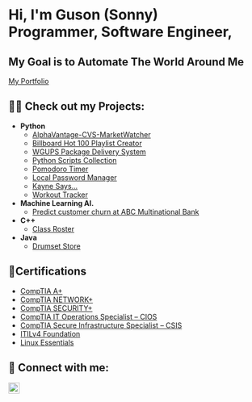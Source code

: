 <h1>Hi, I'm Guson (Sonny) <br/><a>Programmer, Software Engineer</a>, </h1><h2>My Goal is to Automate The World Around Me</h2>

[My Portfolio](https://sonnyportfolio-461e6a9ab698.herokuapp.com/)

<h2>👨‍💻 Check out my Projects:</h2>

- <b>Python</b>
  -  [AlphaVantage-CVS-MarketWatcher ](https://github.com/SonnyGU/AlphaVantage-CVS-MarketWatcher)
  -  [Billboard Hot 100 Playlist Creator](https://github.com/SonnyGU/SpotifyPlaylistByDate.git)
  - [WGUPS Package Delivery System](https://github.com/SonnyGU/NearestNeighborAlgo)
  - [Python Scripts Collection](https://github.com/SonnyGU/PythonScipts)
  - [Pomodoro Timer](https://github.com/SonnyGU/studytimer)
  - [Local Password Manager](https://github.com/SonnyGU/G_Lock)
  - [Kayne Says...](https://github.com/SonnyGU/Kayne.West)
  - [Workout Tracker](https://github.com/SonnyGU/WorkoutTracker)
- <b>Machine Learning AI.</b>
  - [Predict customer churn at ABC Multinational Bank](https://colab.research.google.com/drive/1Vx90sdC41tB-qXFVG_svyK_OD5E8dfdJ)
- <b>C++</b>
  - [Class Roster](https://github.com/SonnyGU/ClassRoster)
- <b>Java</b>
  - [Drumset Store](https://github.com/SonnyGU/Java-Framework)

<h2>📑Certifications</h2>
  
  - [CompTIA A+](https://drive.google.com/file/d/1g0fcDrD5eBTd0wsRjC-Fexy7Z4r1O1pH/view?usp=sharing)
  - [CompTIA NETWORK+](https://drive.google.com/file/d/1E0_zzWZUQVu0SzQpa0GHS_OkxVp-5sIW/view?usp=sharing)
  - [CompTIA SECURITY+](https://drive.google.com/file/d/1bWuTboRIBxtsOQ1kLNYEoyCiU1dmaFwq/view?usp=sharing)
  - [CompTIA IT Operations Specialist – CIOS](https://drive.google.com/file/d/1azOy8yhtPOs565FsL2mOrbYy8LmkEjUb/view?usp=sharing)
  - [CompTIA Secure Infrastructure Specialist – CSIS](https://drive.google.com/file/d/1EmHQT4aoAoTO2-_5ufq-UknHg7jyJhFU/view?usp=sharing)
  - [ITILv4 Foundation](https://drive.google.com/file/d/1bATpwQPhxs3_nYQTFHmLw-kK9hQpERiL/view?usp=sharing)
  - [Linux Essentials](https://drive.google.com/file/d/14Eq125UU4Nbx3DpC8QKppE7oF5XS3nf2/view?usp=sharing)
    
<h2> 🤳 Connect with me:</h2>

[<img align="left" alt="JoshMadakor | LinkedIn" width="22px" src="https://cdn.jsdelivr.net/npm/simple-icons@v3/icons/linkedin.svg" />][linkedin]

[linkedin]: https://www.linkedin.com/in/gulysse/

